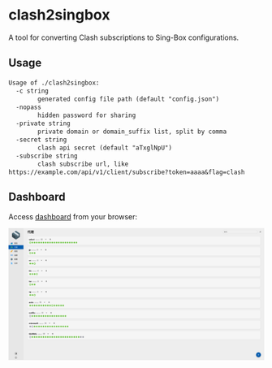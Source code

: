 # clash2singbox

A tool for converting Clash subscriptions to Sing-Box configurations.

## Usage

```
Usage of ./clash2singbox:
  -c string
        generated config file path (default "config.json")
  -nopass
        hidden password for sharing
  -private string
        private domain or domain_suffix list, split by comma
  -secret string
        clash api secret (default "aTxglNpU")
  -subscribe string
        clash subscribe url, like https://example.com/api/v1/client/subscribe?token=aaaa&flag=clash
```

## Dashboard

Access [dashboard](https://yacd.metacubex.one/) from your browser:

![Clash dashboard](https://github.com/douglarek/clash2singbox/raw/main/static/dashboard.png)
